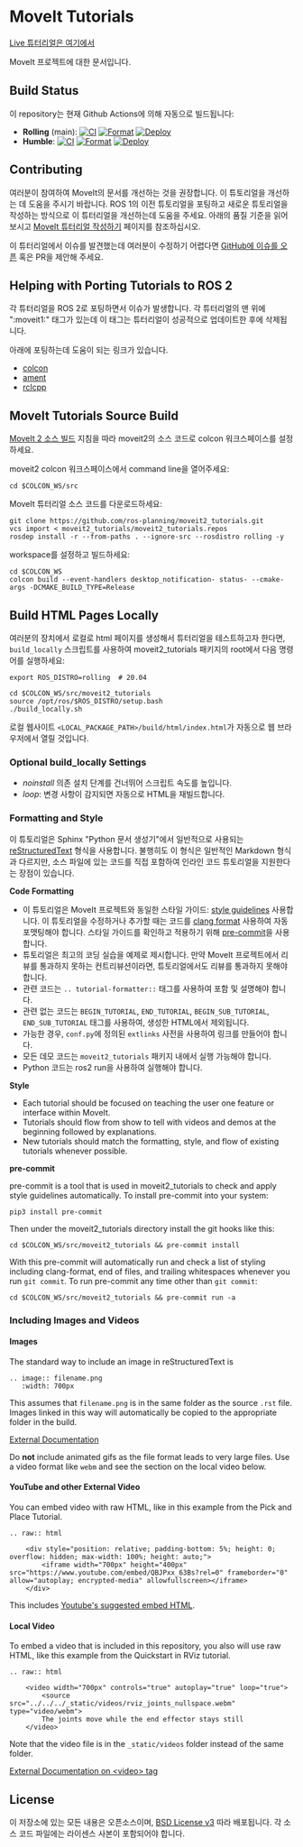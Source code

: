 # MoveIt Tutorials
[Live 튜터리얼은 여기에서](https://moveit.picknik.ai/)

MoveIt 프로젝트에 대한 문서입니다.

## Build Status

이 repository는 현재 Github Actions에 의해 자동으로 빌드됩니다:

- **Rolling** (main): [![CI](https://github.com/ros-planning/moveit2_tutorials/actions/workflows/ci.yaml/badge.svg?branch=main)](https://github.com/ros-planning/moveit2_tutorials/actions/workflows/ci.yaml?query=branch%3Amain) [![Format](https://github.com/ros-planning/moveit2_tutorials/actions/workflows/format.yml/badge.svg?branch=main)](https://github.com/ros-planning/moveit2_tutorials/actions/workflows/format.yml?query=branch%3Amain) [![Deploy](https://github.com/ros-planning/moveit2_tutorials/actions/workflows/deploy.yml/badge.svg?branch=main)](https://github.com/ros-planning/moveit2_tutorials/actions/workflows/deploy.yml?query=branch%3Amain)
- **Humble**: [![CI](https://github.com/ros-planning/moveit2_tutorials/actions/workflows/ci.yaml/badge.svg?branch=humble)](https://github.com/ros-planning/moveit2_tutorials/actions/workflows/ci.yaml?query=branch%3Ahumble) [![Format](https://github.com/ros-planning/moveit2_tutorials/actions/workflows/format.yml/badge.svg?branch=humble)](https://github.com/ros-planning/moveit2_tutorials/actions/workflows/format.yml?query=branch%3Ahumble) [![Deploy](https://github.com/ros-planning/moveit2_tutorials/actions/workflows/deploy.yml/badge.svg?branch=humble)](https://github.com/ros-planning/moveit2_tutorials/actions/workflows/deploy.yml?query=branch%3Ahumble)

## Contributing

여러분이 참여하여 MoveIt의 문서를 개선하는 것을 권장합니다. 이 튜토리얼을 개선하는 데 도움을 주시기 바랍니다. ROS 1의 이전 튜토리얼을 포팅하고 새로운 튜토리얼을 작성하는 방식으로 이 튜터리얼을 개선하는데 도움을 주세요. 아래의 품질 기준을 읽어보시고 [MoveIt 튜터리얼 작성하기](https://moveit.picknik.ai/main/doc/how_to_contribute/how_to_write_tutorials.html) 페이지를 참조하십시오.

이 튜터리얼에서 이슈를 발견했는데 여러분이 수정하기 어렵다면 [GitHub에 이슈를 오픈](https://github.com/ros-planning/moveit2_tutorials/issues/new) 혹은 PR을 제안해 주세요.

## Helping with Porting Tutorials to ROS 2

각 튜터리얼을 ROS 2로 포팅하면서 이슈가 발생합니다. 각 튜터리얼의 맨 위에 ":moveit1:" 태그가 있는데 이 태그는 튜터리얼이 성공적으로 업데이트한 후에 삭제됩니다.

아래에 포팅하는데 도움이 되는 링크가 있습니다.

* [colcon](https://colcon.readthedocs.io/en/released/user/how-to.html)
* [ament](https://index.ros.org/doc/ros2/Tutorials/Ament-CMake-Documentation/)
* [rclcpp](https://docs.ros2.org/latest/api/rclcpp/index.html)


## MoveIt Tutorials Source Build

[MoveIt 2 소스 빌드](https://moveit.ros.org/install-moveit2/source/) 지침을 따라 moveit2의 소스 코드로 colcon 워크스페이스를 설정하세요.

moveit2 colcon 워크스페이스에서 command line을 열어주세요:

    cd $COLCON_WS/src

MoveIt 튜터리얼 소스 코드를 다운로드하세요:

    git clone https://github.com/ros-planning/moveit2_tutorials.git
    vcs import < moveit2_tutorials/moveit2_tutorials.repos
    rosdep install -r --from-paths . --ignore-src --rosdistro rolling -y

workspace를 설정하고 빌드하세요:

    cd $COLCON_WS
    colcon build --event-handlers desktop_notification- status- --cmake-args -DCMAKE_BUILD_TYPE=Release

## Build HTML Pages Locally

여러분의 장치에서 로컬로 html 페이지를 생성해서 튜터리얼을 테스트하고자 한다면, ``build_locally`` 스크립트를 사용하여 moveit2_tutorials 패키지의 root에서 다음 명령어를 실행하세요:

    export ROS_DISTRO=rolling  # 20.04

    cd $COLCON_WS/src/moveit2_tutorials
    source /opt/ros/$ROS_DISTRO/setup.bash
    ./build_locally.sh

로컬 웹사이트 ``<LOCAL_PACKAGE_PATH>/build/html/index.html``가 자동으로 웹 브라우저에서 열릴 것입니다.

### Optional build_locally Settings

 - *noinstall* 의존 설치 단계를 건너뛰어 스크립트 속도를 높입니다.
 - *loop*: 변경 사항이 감지되면 자동으로 HTML을 재빌드합니다.

### Formatting and Style

이 튜토리얼은 Sphinx "Python 문서 생성기"에서 일반적으로 사용되는 [reStructuredText](http://www.sphinx-doc.org/en/stable/rest.html) 형식을 사용합니다. 불행히도 이 형식은 일반적인 Markdown 형식과 다르지만, 소스 파일에 있는 코드를 직접 포함하여 인라인 코드 튜토리얼을 지원한다는 장점이 있습니다.

**Code Formatting**

* 이 튜토리얼은 MoveIt 프로젝트와 동일한 스타일 가이드: [style guidelines](http://moveit.ros.org/documentation/contributing/code/) 사용합니다. 이 튜토리얼을 수정하거나 추가할 때는 코드를 [clang format](http://moveit.ros.org/documentation/contributing/code/) 사용하여 자동 포맷팅해야 합니다. 스타일 가이드를 확인하고 적용하기 위해 [pre-commit](https://pre-commit.com/)을 사용합니다.
* 튜토리얼은 최고의 코딩 실습을 예제로 제시합니다. 만약 MoveIt 프로젝트에서 리뷰를 통과하지 못하는 컨트리뷰션이라면, 튜토리얼에서도 리뷰를 통과하지 못해야 합니다.
* 관련 코드는 ``.. tutorial-formatter::`` 태그를 사용하여 포함 및 설명해야 합니다.
* 관련 없는 코드는 ``BEGIN_TUTORIAL``, ``END_TUTORIAL``, ``BEGIN_SUB_TUTORIAL``, ``END_SUB_TUTORIAL`` 태그를 사용하여, 생성한 HTML에서 제외됩니다.
* 가능한 경우, ``conf.py``에 정의된 ``extlinks`` 사전을 사용하여 링크를 만들어야 합니다.
* 모든 데모 코드는 ``moveit2_tutorials`` 패키지 내에서 실행 가능해야 합니다.
* Python 코드는 ros2 run을 사용하여 실행해야 합니다.

**Style**

* Each tutorial should be focused on teaching the user one feature or interface within MoveIt.
* Tutorials should flow from show to tell with videos and demos at the beginning followed by explanations.
* New tutorials should match the formatting, style, and flow of existing tutorials whenever possible.

**pre-commit**

pre-commit is a tool that is used in moveit2_tutorials to check and apply style guidelines automatically. To install pre-commit into your system:

    pip3 install pre-commit

Then under the moveit2_tutorials directory install the git hooks like this:

    cd $COLCON_WS/src/moveit2_tutorials && pre-commit install

With this pre-commit will automatically run and check a list of styling including clang-format, end of files, and trailing whitespaces whenever you run `git commit`. To run pre-commit any time other than `git commit`:

    cd $COLCON_WS/src/moveit2_tutorials && pre-commit run -a

### Including Images and Videos
#### Images
The standard way to include an image in reStructuredText is
```
.. image:: filename.png
   :width: 700px
```

This assumes that `filename.png` is in the same folder as the source `.rst` file. Images linked in this way will automatically be copied to the appropriate folder in the build.

[External Documentation](https://sublime-and-sphinx-guide.readthedocs.io/en/latest/images.html)

Do **not** include animated gifs as the file format leads to very large files. Use a video format like `webm` and see the section on the local video below.

#### YouTube and other External Video
You can embed video with raw HTML, like in this example from the Pick and Place Tutorial.
```
.. raw:: html

    <div style="position: relative; padding-bottom: 5%; height: 0; overflow: hidden; max-width: 100%; height: auto;">
        <iframe width="700px" height="400px" src="https://www.youtube.com/embed/QBJPxx_63Bs?rel=0" frameborder="0" allow="autoplay; encrypted-media" allowfullscreen></iframe>
    </div>
```
This includes [Youtube's suggested embed HTML](https://support.google.com/youtube/answer/171780?hl=en).

#### Local Video
To embed a video that is included in this repository, you also will use raw HTML, like this example from the Quickstart in RViz tutorial.

```
.. raw:: html

    <video width="700px" controls="true" autoplay="true" loop="true">
        <source src="../../../_static/videos/rviz_joints_nullspace.webm" type="video/webm">
        The joints move while the end effector stays still
    </video>
```

Note that the video file is in the `_static/videos` folder instead of the same folder.

[External Documentation on &lt;video&gt; tag](https://developer.mozilla.org/en-US/docs/Web/HTML/Element/video)

## License

이 저장소에 있는 모든 내용은 오픈소스이며, [BSD License v3](https://opensource.org/licenses/BSD-3-Clause) 따라 배포됩니다. 각 소스 코드 파일에는 라이센스 사본이 포함되어야 합니다.
